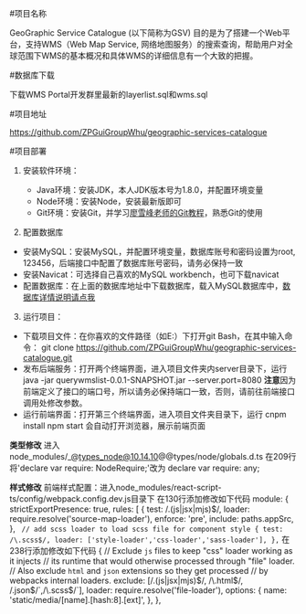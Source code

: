 ﻿#项目名称

GeoGraphic Service Catalogue (以下简称为GSV) 目的是为了搭建一个Web平台，支持WMS（Web Map Service, 网络地图服务）的搜索查询，帮助用户对全球范围下WMS的基本概况和具体WMS的详细信息有一个大致的把握。

#数据库下载

下载WMS Portal开发群里最新的layerlist.sql和wms.sql

#项目地址

https://github.com/ZPGuiGroupWhu/geographic-services-catalogue

#项目部署

1.	安装软件环境：
	* Java环境：安装JDK，本人JDK版本号为1.8.0，并配置环境变量
	* Node环境：安装Node，安装最新版即可
	* Git环境：安装Git，并学习[廖雪峰老师的Git教程](https://www.liaoxuefeng.com/wiki/0013739516305929606dd18361248578c67b8067c8c017b000/001373962845513aefd77a99f4145f0a2c7a7ca057e7570000 )，熟悉Git的使用

2.	配置数据库
*	安装MySQL：安装MySQL，并配置环境变量，数据库账号和密码设置为root, 123456，后端接口中配置了数据库账号密码，请务必保持一致
*	安装Navicat：可选择自己喜欢的MySQL workbench，也可下载navicat
*	配置数据库：在上面的数据库地址中下载数据库，载入MySQL数据库中，[数据库详情说明请点我](https://docs.qq.com/doc/DUGZoZG5iVEVRUGZj)

3.	运行项目：
* 下载项目文件：在你喜欢的文件路径（如E:）下打开git Bash，在其中输入命令：
    git clone https://github.com/ZPGuiGroupWhu/geographic-services-catalogue.git
* 发布后端服务：打开两个终端界面，进入项目文件夹内server目录下，运行
    java -jar querywmslist-0.0.1-SNAPSHOT.jar --server.port=8080
**注意**因为前端定义了接口的端口号，所以请务必保持端口一致，否则，请前往前端接口调用处修改参数。
* 运行前端界面：打开第三个终端界面，进入项目文件夹目录下，运行
    cnpm install 
    npm start
会自动打开浏览器，展示前端页面

**类型修改**
进入node_modules/_@types_node@10.14.10@@types/node/globals.d.ts
在209行 将'declare var require: NodeRequire;'改为
  declare var require: any;

**样式修改**
前端样式配置：进入node_modules/react-script-ts/config/webpack.config.dev.js目录下
在130行添加修改如下代码
  module: {
      strictExportPresence: true,
      rules: [
        {
          test: /\.(js|jsx|mjs)$/,
          loader: require.resolve('source-map-loader'),
          enforce: 'pre',
          include: paths.appSrc,
        },
  ` // add scss loader to load scss file for component style
        {
          test: /\.scss$/,
          loader: ['style-loader','css-loader','sass-loader'],
        },`
在238行添加修改如下代码
  {
              // Exclude `js` files to keep "css" loader working as it injects
              // its runtime that would otherwise processed through "file" loader.
              // Also exclude `html` and `json` extensions so they get processed
              // by webpacks internal loaders.
              exclude: [/\.(js|jsx|mjs)$/, /\.html$/, /\.json$/`,/\.scss$/`],
              loader: require.resolve('file-loader'),
              options: {
                name: 'static/media/[name].[hash:8].[ext]',
              },
            },


